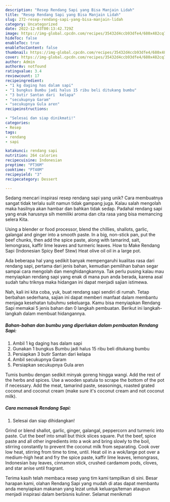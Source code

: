 ```yaml
---
description: "Resep Rendang Sapi yang Bisa Manjain Lidah"
title: "Resep Rendang Sapi yang Bisa Manjain Lidah"
slug: 272-resep-rendang-sapi-yang-bisa-manjain-lidah
category: Uncategorized
date: 2022-12-03T00:13:42.729Z
image: https://img-global.cpcdn.com/recipes/35432d4ccb93dfe4/680x482cq70/rendang-sapi-foto-resep-utama.jpg
hideToc: false
enableToc: true
enableTocContent: false
thumbnail: https://img-global.cpcdn.com/recipes/35432d4ccb93dfe4/680x482cq70/rendang-sapi-foto-resep-utama.jpg
cover: https://img-global.cpcdn.com/recipes/35432d4ccb93dfe4/680x482cq70/rendang-sapi-foto-resep-utama.jpg
author: Admin
authorAv: notfound
ratingvalue: 3.4
reviewcount: 17
recipeingredient:
- "1 kg daging has dalam sapi"
- "1 bungkus Bumbu jadi halus 15 ribu beli ditukang bumbu"
- "3 butir Santan dari  kelapa"
- "secukupnya Garam"
- "secukupnya Gula aren"
recipeinstructions:

- "Selesai dan siap dinikmati!"
categories:
- Resep
tags:
- rendang
- sapi

katakunci: rendang sapi 
nutrition: 264 calories
recipecuisine: Indonesian
preptime: "PT36M"
cooktime: "PT40M"
recipeyield: "3"
recipecategory: Dessert

---
```





Sedang mencari inspirasi resep rendang sapi yang unik? Cara membuatnya sangat tidak terlalu sulit namun tidak gampang juga. Kalau salah mengolah maka hasilnya akan hambar dan bahkan tidak sedap. Padahal rendang sapi yang enak harusnya sih memiliki aroma dan cita rasa yang bisa memancing selera Kita.





Using a blender or food processor, blend the chillies, shallots, garlic, galangal and ginger into a smooth paste. In a big, non-stick pan, put the beef chunks, then add the spice paste, along with tamarind, salt, lemongrass, kaffir lime leaves and turmeric leaves. How to Make Rendang Sapi (Indonesian Spicy Beef Stew) Heat olive oil oil in a large pot.

Ada beberapa hal yang sedikit banyak mempengaruhi kualitas rasa dari rendang sapi, pertama dari jenis bahan, kemudian pemilihan bahan segar sampai cara mengolah dan menghidangkannya. Tak perlu pusing kalau mau menyiapkan rendang sapi yang enak di mana pun anda berada, karena asal sudah tahu triknya maka hidangan ini dapat menjadi sajian istimewa.






Nah, kali ini kita coba, yuk, buat rendang sapi sendiri di rumah. Tetap berbahan sederhana, sajian ini dapat memberi manfaat dalam membantu menjaga kesehatan tubuhmu sekeluarga. Kamu bisa menyiapkan Rendang Sapi memakai 5 jenis bahan dan 0 langkah pembuatan. Berikut ini langkah-langkah dalam membuat hidangannya.

<!--inarticleads1-->

##### Bahan-bahan dan bumbu yang diperlukan dalam pembuatan Rendang Sapi:

1. Ambil 1 kg daging has dalam sapi
1. Gunakan 1 bungkus Bumbu jadi halus 15 ribu beli ditukang bumbu
1. Persiapkan 3 butir Santan dari  kelapa
1. Ambil secukupnya Garam
1. Persiapkan secukupnya Gula aren


Tumis bumbu dengan sedikit minyak goreng hingga wangi. Add the rest of the herbs and spices. Use a wooden spatula to scrape the bottom of the pot if necessary. Add the meat, tamarind paste, seasonings, roasted grated coconut and coconut cream (make sure it&#39;s coconut cream and not coconut milk). 

<!--inarticleads2-->

##### Cara memasak Rendang Sapi:


1. Selesai dan siap dihidangkan!

Grind or blend shallot, garlic, ginger, galangal, peppercorn and turmeric into paste. Cut the beef into small but thick slices square. Put the beef, spice paste and all other ingredients into a wok and bring slowly to the boil, stirring constantly to prevent the coconut milk from separating. Cook over low heat, stirring from time to time, until. Heat oil in a wok/large pot over a medium-high heat and fry the spice paste, kaffir lime leaves, lemongrass, Indonesian bay leaves, cinnamon stick, crushed cardamom pods, cloves, and star anise until fragrant. 

Terima kasih telah membaca resep yang tim kami tampilkan di sini. Besar harapan kami, olahan Rendang Sapi yang mudah di atas dapat membantu anda menyiapkan makanan yang lezat untuk keluarga/teman ataupun menjadi inspirasi dalam berbisnis kuliner. Selamat menikmati

